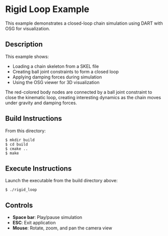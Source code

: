 # Rigid Loop Example

This example demonstrates a closed-loop chain simulation using DART with OSG for visualization.

## Description

This example shows:
- Loading a chain skeleton from a SKEL file
- Creating ball joint constraints to form a closed loop
- Applying damping forces during simulation
- Using the OSG viewer for 3D visualization

The red-colored body nodes are connected by a ball joint constraint to close the kinematic loop, creating interesting dynamics as the chain moves under gravity and damping forces.

## Build Instructions

From this directory:

    $ mkdir build
    $ cd build
    $ cmake ..
    $ make

## Execute Instructions

Launch the executable from the build directory above:

    $ ./rigid_loop

## Controls

- **Space bar**: Play/pause simulation
- **ESC**: Exit application
- **Mouse**: Rotate, zoom, and pan the camera view
